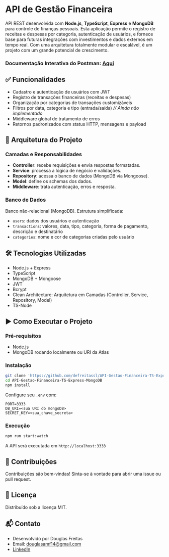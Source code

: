 # API de Gestão Financeira

API REST desenvolvida com **Node.js**, **TypeScript**, **Express** e **MongoDB** para controle de finanças pessoais. Esta aplicação permite o registro de receitas e despesas por categoria, autenticação de usuários, e fornece base para futuras integrações com investimentos e dados externos em tempo real. Com uma arquitetura totalmente modular e escalável, é um projeto com um grande potencial de crescimento.

### **Documentação Interativa do Postman:** [Aqui](https://documenter.getpostman.com/view/37882674/2sB2j4eAZu)

## ✅ Funcionalidades

- Cadastro e autenticação de usuários com JWT
- Registro de transações financeiras (receitas e despesas)
- Organização por categorias de transações customizáveis
- Filtros por data, categoria e tipo (entrada/saída)  *// Ainda não implementado*
- Middleware global de tratamento de erros
- Retornos padronizados com status HTTP, mensagens e payload

## 🧱 Arquitetura do Projeto

### Camadas e Responsabilidades

- **Controller**: recebe requisições e envia respostas formatadas.
- **Service**: processa a lógica de negócio e validações.
- **Repository**: acessa o banco de dados (MongoDB via Mongoose).
- **Model**: define os schemas dos dados.
- **Middleware**: trata autenticação, erros e resposta.

### Banco de Dados

Banco não-relacional (MongoDB). Estrutura simplificada:

- `users`: dados dos usuários e autenticação
- `transactions`: valores, data, tipo, categoria, forma de pagamento, descrição e destinatário
- `categories`: nome e cor de categorias criadas pelo usuário

## 🛠️ Tecnologias Utilizadas

- Node.js + Express
- TypeScript
- MongoDB + Mongoose
- JWT
- Bcrypt
- Clean Architecture: Arquitetura em Camadas (Controller, Service, Repository, Model)
- TS-Node

## ▶️ Como Executar o Projeto

### Pré-requisitos

- [Node.js](https://nodejs.org/)
- MongoDB rodando localmente ou URI da Atlas

### Instalação

```bash
git clone 'https://github.com/defreitassl/API-Gestao-Financeira-TS-Express-MongoDB'
cd API-Gestao-Financeira-TS-Express-MongoDB
npm install
```

Configure seu `.env` com:

```.env
PORT=3333
DB_URI=<sua URI do mongoDB>
SECRET_KEY=<sua_chave_secreta>
```

### Execução

```bash
npm run start:watch
```

A API será executada em `http://localhost:3333`

## 🤝 Contribuições

Contribuições são bem-vindas! Sinta-se à vontade para abrir uma issue ou pull request.

## 📄 Licença

Distribuído sob a licença MIT.

## 📬 Contato

 - Desenvolvido por Douglas Freitas  
 - Email: [douglasamf14@gmail.com](mailto:douglasamf14@gmail.com)
 - [LinkedIn](https://www.linkedin.com/in/douglas-freitas-236947257)
